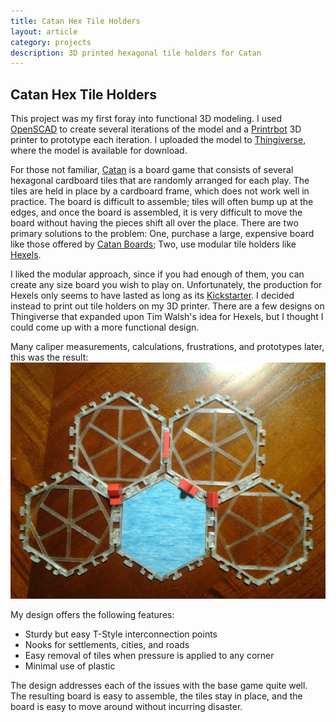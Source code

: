 ```yaml
---
title: Catan Hex Tile Holders
layout: article
category: projects
description: 3D printed hexagonal tile holders for Catan
---
```

## Catan Hex Tile Holders ##  
This project was my first foray into functional 3D modeling. I used [OpenSCAD](http://www.openscad.org/) to create several iterations of the model and a [Printrbot](http://printrbot.com/) 3D printer to prototype each iteration. I uploaded the model to [Thingiverse](http://www.thingiverse.com/thing:139005), where the model is available for download.

For those not familiar, [Catan](http://www.catan.com/) is a board game that consists of several hexagonal cardboard tiles that are randomly arranged for each play. The tiles are held in place by a cardboard frame, which does not work well in practice. The board is difficult to assemble; tiles will often bump up at the edges, and once the board is assembled, it is very difficult to move the board without having the pieces shift all over the place. There are two primary solutions to the problem: One, purchase a large, expensive board like those offered by [Catan Boards](http://mycatanboards.com/); Two, use modular tile holders like [Hexels](http://www.thehexels.com/).

I liked the modular approach, since if you had enough of them, you can create any size board you wish to play on. Unfortunately, the production for Hexels only seems to have lasted as long as its [Kickstarter](https://www.kickstarter.com/projects/1330163305/hexels-the-completely-modular-settlers-of-catan-ga). I decided instead to print out tile holders on my 3D printer. There are a few designs on Thingiverse that expanded upon Tim Walsh's idea for Hexels, but I thought I could come up with a more functional design.

Many caliper measurements, calculations, frustrations, and prototypes later, this was the result:
![Hex tiles](/assets/img/hex_tiles.jpg)

My design offers the following features:

* Sturdy but easy T-Style interconnection points
* Nooks for settlements, cities, and roads
* Easy removal of tiles when pressure is applied to any corner
* Minimal use of plastic

The design addresses each of the issues with the base game quite well. The resulting board is easy to assemble, the tiles stay in place, and the board is easy to move around without incurring disaster.